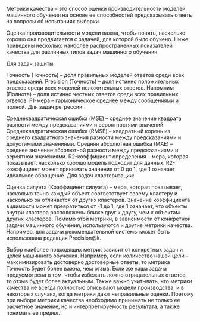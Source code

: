 
Метрики качества – это способ оценки производительности моделей машинного обучения на основе ее способностей предсказывать ответы на вопросы об испытаниях выборки.

Оценка производительности модели важна, чтобы понять, насколько хорошо она продвигается с задачей, для которой было обучено. Ниже приведены несколько наиболее распространенных показателей качества для различных типов задач машинного обучения.

Для задач защиты:

Точность (Точность) – доля правильных моделей ответов среди всех предсказаний.
Precision (Точность) – доля истинно положительных ответов среди всех моделей положительных ответов.
Напомним (Полнота) – доля истинно честных ответов среди всех правильных ответов.
F1-мера – гармоническое среднее между сообщениями и полной.
Для задач регрессии:

Среднеквадратическая ошибка (MSE) – среднее значение квадрата разности между предсказаниями и вероятностями значений.
Среднеквадратическая ошибка (RMSE) – квадратный корень из среднего квадратного значения разности между предсказаниями и допустимыми значениями.
Средняя абсолютная ошибка (MAE) – среднее значение абсолютной разности между предсказаниями и вероятнои значениями.
R2-коэффициент определения – мера, которая показывает, насколько хорошо модель подходит для данных. R2-коэффициент может принимать значения от 0 до 1, где 1 означает идеальное обращение.
Для задач кластеризации:

Оценка силуэта (Коэффициент силуэта) – мера, которая показывает, насколько точно каждый объект соответствует своему кластеру и насколько он отличается от других кластеров. Значение коэффициента видимости может превратиться от -1 до 1, где 1 означает, что объекты внутри кластера расположены ближе друг к другу, чем к объектам других кластеров.
Помимо этой метрики, в зависимости от конкретной задачи машинного обучения, используются и другие метрики качества. Например, для задачи рекомендательной системы может быть использована редакция Precision@k.

Выбор наиболее подходящих метрик зависит от конкретных задач и целей машинного обучения. Например, если количество нашей цели – максимизировать достоверно достоверные ответы, то метрика Точность будет более важна, чем отзыв. Если же наша задача предусмотрена в том, чтобы избежать ложно отрицательных ответов, то отзыв будет более актуальным.
Также важно учитывать, что метрики качества не всегда полностью описывают модели производства, и в некоторых случаях, когда метрики дают неправильные оценки. Поэтому при выборе метрики качества необходимо принимать не только ее расчетное значение, но и интерпретируемость результата, а также понимать ее предел.